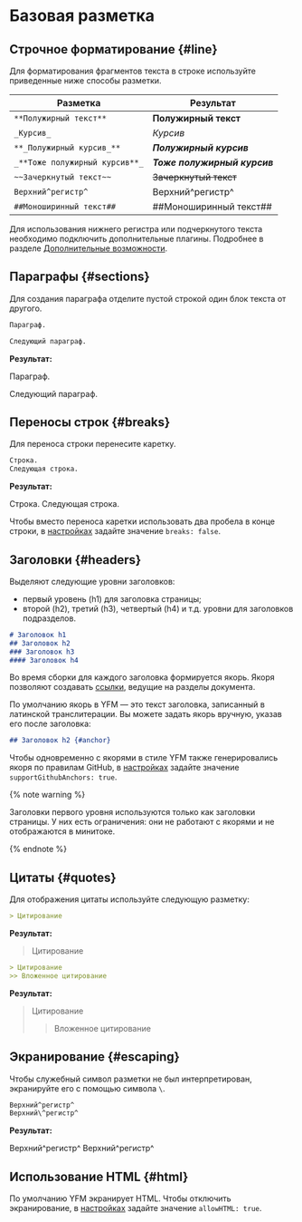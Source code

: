 # Базовая разметка

## Строчное форматирование {#line}

Для форматирования фрагментов текста в строке используйте приведенные ниже способы разметки.

Разметка | Результат
----- | -----
`**Полужирный текст**` | **Полужирный текст**
`_Курсив_` | _Курсив_
`**_Полужирный курсив_**` | **_Полужирный курсив_** 
`_**Тоже полужирный курсив**_` | _**Тоже полужирный курсив**_
`~~Зачеркнутый текст~~` | ~~Зачеркнутый текст~~
`Верхний^регистр^` | Верхний^регистр^
`##Моноширинный текст##` | ##Моноширинный текст##

Для использования нижнего регистра или подчеркнутого текста необходимо подключить дополнительные плагины. Подробнее в разделе [Дополнительные возможности](./additional.md).

## Параграфы {#sections}

Для создания параграфа отделите пустой строкой один блок текста от другого.

```markdown
Параграф.

Следующий параграф.
```

**Результат:**

Параграф.

Следующий параграф.

## Переносы строк {#breaks}

Для переноса строки перенесите каретку.
```markdown
Строка.
Следующая строка.
```

**Результат:**

Строка.
Следующая строка.

Чтобы вместо переноса каретки использовать два пробела в конце строки, в [настройках](../settings.md) задайте значение `breaks: false`. 

## Заголовки {#headers}

Выделяют следующие уровни заголовков:
* первый уровень (h1) для заголовка страницы;
* второй (h2), третий (h3), четвертый (h4) и т.д. уровни для заголовков подразделов.

```markdown
# Заголовок h1
## Заголовок h2
### Заголовок h3
#### Заголовок h4
```

Во время сборки для каждого заголовка формируется якорь. Якоря позволяют создавать [ссылки](./links.md), ведущие на разделы документа.

По умолчанию якорь в YFM — это текст заголовка, записанный в латинской транслитерации. Вы можете задать якорь вручную, указав его после заголовка:

```markdown
## Заголовок h2 {#anchor}
```

Чтобы одновременно с якорями в стиле YFM также генерировались якоря по правилам GitHub, в [настройках](../settings.md) задайте значение `supportGithubAnchors: true`.

{% note warning %}

Заголовки первого уровня используются только как заголовки страницы.
У них есть ограничения: они не работают с якорями и не отображаются в минитоке.

{% endnote %}


## Цитаты {#quotes}

Для отображения цитаты используйте следующую разметку:

```markdown
> Цитирование
```

**Результат:**

> Цитирование

```markdown
> Цитирование
>> Вложенное цитирование
```

**Результат:**

> Цитирование
>> Вложенное цитирование

## Экранирование {#escaping}

Чтобы служебный символ разметки не был интерпретирован, экранируйте его с помощью символа `\`.

```markdown
Верхний^регистр^
Верхний\^регистр^
```
**Результат:**

Верхний^регистр^
Верхний\^регистр^

## Использование HTML {#html}

По умолчанию YFM экранирует HTML. Чтобы отключить экранирование, в [настройках](../settings.md) задайте значение `allowHTML: true`.
